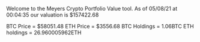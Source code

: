 Welcome to the Meyers Crypto Portfolio Value tool. 
As of 05/08/21 at 00:04:35 our valuation is $157422.68 

BTC Price = $58051.48
 ETH Price = $3556.68
BTC Holdings = 1.06BTC
 ETH holdings = 26.960005962ETH 
